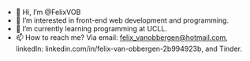 - 👋 Hi, I’m @FelixVOB
- 👀 I’m interested in front-end web development and programming.
- 🌱 I’m currently learning programming at UCLL.
- 📫 How to reach me? Via email: felix_vanobbergen@hotmail.com, linkedIn: linkedin.com/in/felix-van-obbergen-2b994923b, and Tinder.

<!---
FelixVOB/FelixVOB is a ✨ special ✨ repository because its `README.md` (this file) appears on your GitHub profile.
You can click the Preview link to take a look at your changes.
--->
